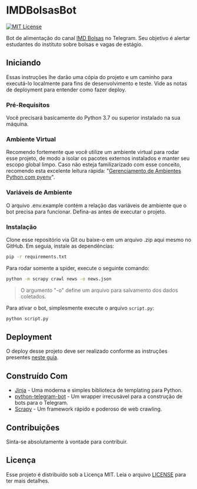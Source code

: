 # IMDBolsasBot

[![MIT License](http://img.shields.io/badge/license-MIT-blue.svg?style=flat)](blob/master/LICENSE)

Bot de alimentação do canal [IMD Bolsas](https://t.me/imdbolsas) no Telegram. Seu objetivo é alertar estudantes do instituto sobre bolsas e vagas de estágio.

## Iniciando

Essas instruções lhe darão uma cópia do projeto e um caminho para executá-lo localmente para fins de desenvolvimento e teste. Vide as notas de deployment para entender como fazer deploy.

### Pré-Requisitos

Você precisará basicamente do Python 3.7 ou superior instalado na sua máquina.

### Ambiente Virtual

Recomendo fortemente que você utilize um ambiente virtual para rodar esse projeto, de modo a isolar os pacotes externos instalados e manter seu escopo global limpo.
Caso não esteja familizarizado com esse conceito, recomendo esta excelente leitura rápida: "[Gerenciamento de Ambientes Python com pyenv](https://medium.com/operacionalti/gerenciamento-de-ambientes-python-com-pyenv-3ce71eb1a2c3)".

### Variáveis de Ambiente

O arquivo .env.example contém a relação das variáveis de ambiente que o bot precisa para funcionar. Defina-as antes de executar o projeto.

### Instalação

Clone esse repositório via Git ou baixe-o em um arquivo .zip aqui mesmo no GitHub. Em seguia, instale as dependências:

```bash
pip -r requirements.txt
```

Para rodar somente a spider, execute o seguinte comando:

```bash
python -m scrapy crawl news -o news.json
```

> O argumento "-o" define um arquivo para salvamento dos dados coletados.

Para ativar o bot, simplesmente execute o arquivo ```script.py```:

```bash
python script.py
```

## Deployment

O deploy desse projeto deve ser realizado conforme as instruções presentes [neste guia](https://github.com/michaelkrukov/heroku-python-script).

## Construído Com

* [Jinja](https://jinja.palletsprojects.com/en/2.11.x/) - Uma moderna e simples biblioteca de templating para Python.
* [python-telegram-bot](https://github.com/python-telegram-bot/python-telegram-bot/) - Um wrapper irrecusável para a construção de bots para o Telegram.
* [Scrapy](https://scrapy.org/) - Um framework rápido e poderoso de web crawling.

## Contribuições

Sinta-se absolutamente à vontade para contribuir.

## Licença

Esse projeto é distribuído sob a Licença MIT. Leia o arquivo [LICENSE](LICENSE) para ter mais detalhes.
